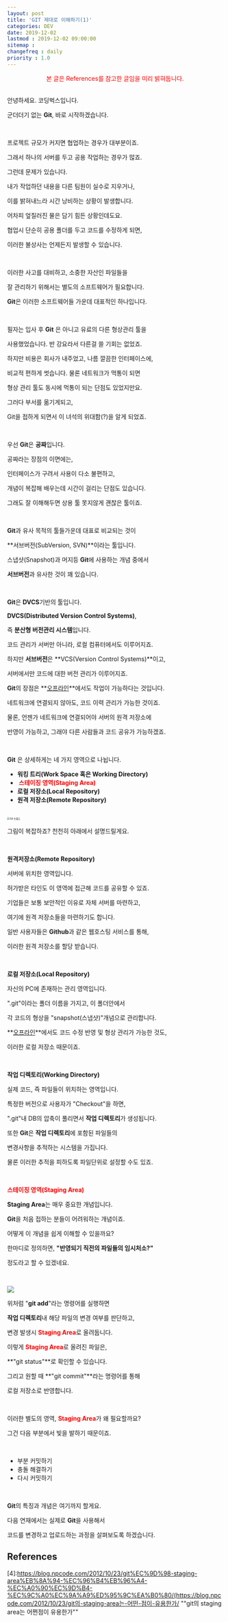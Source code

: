 ```yaml
---
layout: post
title: 'GIT 제대로 이해하기(1)'
categories: DEV
date: 2019-12-02
lastmod : 2019-12-02 09:00:00
sitemap :
changefreq : daily
priority : 1.0
---
```


<center><span style="color:red">본 글은 References를 참고한 글임을 미리 밝혀둡니다.</span></center>

<br>

안녕하세요. 코딩벅스입니다. 

군더더기 없는 **Git**, 바로 시작하겠습니다. 

<br>

프로젝트 규모가 커지면 협업하는 경우가 대부분이죠. 

그래서 하나의 서버를 두고 공용 작업하는 경우가 많죠. 

그런데 문제가 있습니다. 

내가 작업하던 내용을 다른 팀원이 실수로 지우거나, 

이를 밝혀내느라 시간 낭비하는 상황이 발생합니다.

어차피 엎질러진 물은 담기 힘든 상황인데도요.  

협업시 단순히 공용 폴더를 두고 코드를 수정하게 되면,

이러한 불상사는 언제든지 발생할 수 있습니다. 

<br>

이러한 사고를 대비하고, 소중한 자산인 파일들을

잘 관리하기 위해서는 별도의 소프트웨어가 필요합니다. 

**Git**은 이러한 소프트웨어들 가운데 대표적인 하나입니다. 

<br>

필자는 입사 후 **Git** 은 아니고 유료의 다른 형상관리 툴을

사용했었습니다. 반 강요라서 다른걸 쓸 기회는 없었죠. 

하지만 비용은 회사가 내주었고, 나름 깔끔한 인터페이스에, 

비교적 편하게 썻습니다. 물론 네트워크가 먹통이 되면 

형상 관리 툴도 동시에 먹통이 되는 단점도 있었지만요.

그러다 부서를 옮기게되고, 

Git을 접하게 되면서 이 녀석의 위대함(?)을 알게 되었죠. 

<br>

우선 **Git**은 **공짜**입니다. 

공짜라는 장점의 이면에는, 

인터페이스가 구려서 사용이 다소 불편하고, 

개념이 복잡해 배우는데 시간이 걸리는 단점도 있습니다. 

그래도 잘 이해해두면 상용 툴 못지않게 괜찮은 툴이죠.

<br>

**Git**과 유사 목적의 툴들가운데 대표로 비교되는 것이 

**서브버전(SubVersion, SVN)**이라는 툴입니다. 

스냅샷(Snapshot)과 머지등 **Git**에 사용하는 개념 중에서 

**서브버전**과 유사한 것이 꽤 있습니다. 

<br>

**Git**은 **DVCS**기반의 툴입니다.

**DVCS(Distributed Version Control Systems)**, 

즉 **분산형 버전관리 시스템**입니다. 

코드 관리가 서버만 아니라, 로컬 컴퓨터에서도 이루어지죠. 

하지만 **서브버전**은 **VCS(Version Control Systems)**이고, 

서버에서만 코드에 대한 버전 관리가 이루어지죠. 

**Git**의 장점은 **<u>오프라인</u>**에서도 작업이 가능하다는 것입니다. 

네트워크에 연결되지 않아도, 코드 이력 관리가 가능한 것이죠. 

물론, 언젠가 네트워크에 연결되어야 서버의 원격 저장소에 

반영이 가능하고, 그래야 다른 사람들과 코드 공유가 가능하겠죠. 

<br>

**Git** 은 상세하게는 네 가지 영역으로 나뉩니다. 

* **워킹 트리(Work Space 혹은 Working Directory)**
* <span style="color:red;font-weight:bold"> 스테이징 영역(Staging Area)</span>
* **로컬 저장소(Local Repository)**
* **원격 저장소(Remote Repository)**

<br>

<img src="https://d33wubrfki0l68.cloudfront.net/9bad221b597d1ea977a7bb360f369d869dc905ac/9a6eb/img/git-operations.png" alt="Git 흐름도" style="zoom:40%;" />

<br>

그림이 복잡하죠? 천천히 아래에서 설명드릴게요.

<br>

**원격저장소(Remote Repository)**

서버에 위치한 영역입니다.

허가받은 타인도 이 영역에 접근해 코드를 공유할 수 있죠. 

기업들은 보통 보안적인 이유로 자체 서버를 마련하고, 

여기에 원격 저장소들을 마련하기도 합니다.  

일반 사용자들은 **Github**과 같은 웹호스팅 서비스를 통해, 

이러한 원격 저장소를 할당 받습니다.

<br>

**로컬 저장소(Local Repository)**

자신의 PC에 존재하는 관리 영역입니다. 

".git"이라는 폴더 이름을 가지고, 이 폴더안에서

각 코드의 형상을 "snapshot(스냅샷)"개념으로 관리합니다. 

**<u>오프라인</u>**에서도 코드 수정 반영 및 형상 관리가 가능한 것도, 

이러한 로컬 저장소 때문이죠. 

<br>

**작업 디렉토리(Working Directory)**

실제 코드, 즉 파일들이 위치하는 영역입니다. 

특정한 버전으로 사용자가 "Checkout"을 하면, 

".git"내 DB의 압축이 풀리면서 **작업 디렉토리**가 생성됩니다. 

또한 **Git**은 **작업 디렉토리**에 포함된 파일들의 

변경사항을 추적하는 시스템을 가집니다. 

물론 이러한 추적을 피하도록 파일단위로 설정할 수도 있죠. 

<br>

<span style="color:red;font-weight:bold">스테이징 영역(Staging Area)</span>

**Staging Area**는 매우 중요한 개념입니다.  

**Git**을 처음 접하는 분들이 어려워하는 개념이죠. 

어떻게 이 개념을 쉽게 이해할 수 있을까요? 

한마디로 정의하면, **"반영되기 직전의 파일들의 임시처소?"**

정도라고 할 수 있겠네요. 

<br>

![](/assets/img/git_add_status.png)

위처럼 "**git add**"라는 명령어를 실행하면 

**작업 디렉토리**내 해당 파일의 변경 여부를 판단하고, 

변경 발생시 <span style="color:red;font-weight:bold">Staging Area</span>로 올려둡니다. 

이렇게 <span style="color:red;font-weight:bold">Staging Area</span>로 올려진 파일은, 

**"git status"**로 확인할 수 있습니다.

그리고 원할 때 **"git commit"**라는 명령어를 통해 

로컬 저장소로 반영합니다. 

<br>

이러한 별도의 영역, <span style="color:red;font-weight:bold">Staging Area</span>가 왜 필요할까요? 

그건 다음 부분에서 빛을 발하기 때문이죠. 

<br>

- 부분 커밋하기
- 충돌 해결하기
- 다시 커밋하기

<br>

**Git**의 특징과 개념은 여기까지 할게요. 

다음 연재에서는 실제로 **Git**을 사용해서 

코드를 변경하고 업로드하는 과정을 살펴보도록 하겠습니다. 



## References

[1]: https://medium.com/@nsh235482/git-%EC%8B%A0%EC%9E%85%EA%B0%9C%EB%B0%9C%EC%9E%90%EC%9D%98-git-%EC%82%AC%EC%9A%A9%EA%B8%B0-1-%EA%B8%B0%EB%B3%B8-%EA%B5%AC%EC%A1%B0-%EC%9D%B4%ED%95%B4%ED%95%98%EA%B8%B0-728c64824ebe	"GIT 기본 구조 이해하기"

[2]: http://blog.outsider.ne.kr/865
[3]:https://dimdim.tistory.com/entry/GIT%EC%97%90-%EB%8C%80%ED%95%9C-%EB%82%B4%EC%9A%A9%EC%A0%95%EB%A6%AC-%EC%A0%95%EB%A6%AC%EC%A4%91(https://dimdim.tistory.com/entry/GIT에-대한-내용정리-정리중)

[4]:https://blog.npcode.com/2012/10/23/git%EC%9D%98-staging-area%EB%8A%94-%EC%96%B4%EB%96%A4-%EC%A0%90%EC%9D%B4-%EC%9C%A0%EC%9A%A9%ED%95%9C%EA%B0%80/(https://blog.npcode.com/2012/10/23/git의-staging-area는-어떤-점이-유용한가/	""git의 staging area는 어쩐점이 유용한가""